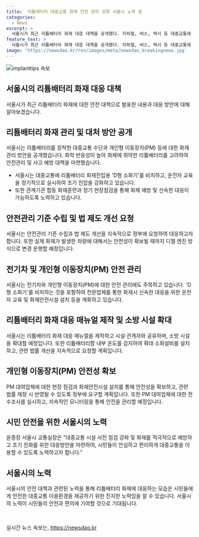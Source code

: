 ```yaml
---
title:  리튬배터리 대중교통 화재 안전 관리 강화 서울시 노력 중
categories:
  - News
excerpt: >
  서울시가 최근 리튬배터리 화재 대응 대책을 공개했다. 지하철, 버스, 택시 등 대중교통에 조기 진화를 돕는 방재시설을 설치하고 화재 진압용 D형 소화기를 비치한다. 전기차 확대에 따라 리튬배터리 화재 대책 부족 문제에 대응하기로 하였으며, 안전관리 기준 수립과 법 개선을 요청했다. 또한, 전기차 공용차고지에서 화재 진압과 예방 훈련을 실시하고, 개인형 이동장치(PM)에 대한 안전성 확보 및 관리를 강화할 계획이다. 윤종장 서울시 교통실장은 대중교통을 더 안전하게 이용할 수 있도록 안전한 서울을 조성하겠다고 강조했다.
feature_text: >
  서울시가 최근 리튬배터리 화재 대응 대책을 공개했다. 지하철, 버스, 택시 등 대중교통에 조기 진화를 돕는 방재시설을 설치하고 화재 진압용 D형 소화기를 비치한다. 전기차 확대에 따라 리튬배터리 화재 대책 부족 문제에 대응하기로 하였으며, 안전관리 기준 수립과 법 개선을 요청했다. 또한, 전기차 공용차고지에서 화재 진압과 예방 훈련을 실시하고, 개인형 이동장치(PM)에 대한 안전성 확보 및 관리를 강화할 계획이다. 윤종장 서울시 교통실장은 대중교통을 더 안전하게 이용할 수 있도록 안전한 서울을 조성하겠다고 강조했다.
image: 'https://newsdao.kr/res/images/meta/newsdao_breakingnews.jpg'
---
```


<p><img src="https://newsdao.kr/res/images/meta/newsdao_breakingnews.jpg" alt="implanttips 속보" /></p>

<h2 data-ke-size="size26">서울시의 리튬배터리 화재 대응 대책</h2>

<p data-ke-size="size16">서울시가 최근 리튬배터리 화재에 대한 안전 대책으로 발표한 내용과 대응 방안에 대해 알아보겠습니다.</p>

<h2>리튬배터리 화재 관리 및 대처 방안 공개</h2>

<p data-ke-size="size16">서울시는 리튬배터리를 장착한 대중교통 수단과 개인형 이동장치(PM) 등에 대한 화재관리 방안을 공개했습니다. 화학 반응성이 높아 화재에 취약한 리튬배터리를 고려하여 안전관리 및 사고 예방 대책을 마련했습니다.</p>

<ul>
  <li>서울시는 대중교통에 리튬배터리 화재진압용 'D형 소화기'를 비치하고, 운전자 교육을 정기적으로 실시하여 조기 진압을 강화하고 있습니다.</li>
  <li>또한 관계기관 합동 화재훈련과 정기 현장점검을 통해 화재 예방 및 신속한 대응이 가능하도록 노력하고 있습니다.</li>
</ul>

<h2>안전관리 기준 수립 및 법 제도 개선 요청</h2>

<p data-ke-size="size16">서울시는 안전관리 기준 수립과 법 제도 개선을 지속적으로 정부에 요청하여 대응하고자 합니다. 또한 실제 화재가 발생한 차량에 대해서는 안전성이 확보될 때까지 디젤 엔진 방식으로 변경 운행할 예정입니다.</p>

<h2>전기차 및 개인형 이동장치(PM) 안전 관리</h2>

<p data-ke-size="size16">서울시는 전기차와 개인형 이동장치(PM)에 대한 안전 관리에도 주목하고 있습니다. 'D형 소화기'를 비치하는 것을 포함하여 전문업체를 통한 화재시 신속한 대응을 위한 운전자 교육 및 화재안전시설 설치 등을 계획하고 있습니다.</p>

<h2>리튬배터리 화재 대응 매뉴얼 제작 및 소방 시설 확대</h2>

<p data-ke-size="size16">서울시는 리튬배터리 화재 대응 매뉴얼을 제작하고 시설·관계자와 공유하며, 소방 시설을 확대할 예정입니다. 또한 리튬배터리함 내부 온도를 감지하여 확대 소화설비를 설치하고, 관련 법률 개선을 지속적으로 요청할 계획입니다.</p>

<h2>개인형 이동장치(PM) 안전성 확보</h2>

<p data-ke-size="size16">PM 대여업체에 대한 현장 점검과 화재안전시설 설치를 통해 안전성을 확보하고, 관련 법률 제정 시 반영될 수 있도록 정부에 요구할 계획입니다. 또한 PM 대여업체에 대한 전수조사를 실시하고, 지속적인 모니터링을 통해 안전을 관리할 예정입니다.</p>

<h2>시민 안전을 위한 서울시의 노력</h2>

<p data-ke-size="size16">윤종장 서울시 교통실장은 "대중교통 시설 사전 점검 강화 및 화재를 적극적으로 예방하고 조기 진화를 위한 대응방안을 마련하여, 시민들이 안심하고 편리하게 대중교통을 이용할 수 있도록 노력하고자 합니다."</p>

<h2 data-ke-size="size26">서울시의 노력</h2>

<p data-ke-size="size16">서울시의 안전 대책과 관련된 노력을 통해 리튬배터리 화재에 대응하는 모습은 시민들에게 안전한 대중교통 이용환경을 제공하기 위한 진지한 노력임을 알 수 있습니다. 서울시의 노력이 시민들의 안전과 편의에 기여할 것으로 기대됩니다.</p>

<p data-ke-size="size16">&nbsp;</p>
실시간 뉴스 속보는, <a href="https://newsdao.kr" rel="dofollow">https://newsdao.kr</a>


